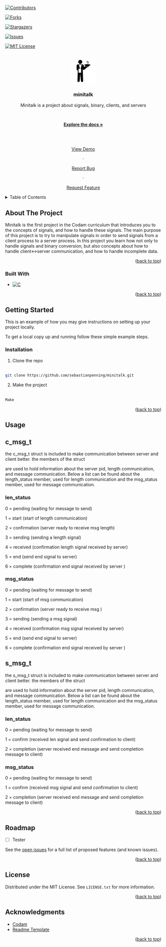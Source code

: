 <!-- Improved compatibility of back to top link: See: https://github.com/othneildrew/Best-README-Template/pull/73 -->

<a  name="readme-top"></a>

<!--

*** Thanks for checking out the Best-README-Template. If you have a suggestion

*** that would make this better, please fork the repo and create a pull request

*** or simply open an issue with the tag "enhancement".

*** Don't forget to give the project a star!

*** Thanks again! Now go create something AMAZING! :D

-->

  
  

<!-- PROJECT SHIELDS -->

<!--

*** I'm using markdown "reference style" links for readability.

*** Reference links are enclosed in brackets [ ] instead of parentheses ( ).

*** See the bottom of this document for the declaration of the reference variables

*** for contributors-url, forks-url, etc. This is an optional, concise syntax you may use.

*** https://www.markdownguide.org/basic-syntax/#reference-style-links

-->

[![Contributors][contributors-shield]][contributors-url]

[![Forks][forks-shield]][forks-url]

[![Stargazers][stars-shield]][stars-url]

[![Issues][issues-shield]][issues-url]

[![MIT License][license-shield]][license-url]


<!-- PROJECT LOGO -->

<br  />

<div  align="center">

<a  href="https://github.com/sebastianpenning/minitalk">

<img  src="images/logo.png"  alt="Logo"  width="80"  height="80">

</a>

  

<h3  align="center">minitalk</h3>

  

<p  align="center">

Minitalk is a project about signals, binary, clients, and servers

<br  />

<a  href="https://github.com/sebastianpenning/minitalk"><strong>Explore the docs »</strong></a>

<br  />

<br  />

<a  href="https://github.com/sebastianpenning/minitalk">View Demo</a>

·

<a  href="https://github.com/sebastianpenning/minitalk/issues">Report Bug</a>

·

<a  href="https://github.com/sebastianpenning/minitalk/issues">Request Feature</a>

</p>

</div>

  
  
  

<!-- TABLE OF CONTENTS -->

<details>

<summary>Table of Contents</summary>

<ol>

<li>

<a  href="#about-the-project">About The Project</a>

<ul>

<li><a  href="#built-with">Built With</a></li>

</ul>

</li>

<li>

<a  href="#getting-started">Getting Started</a>

<ul>

<li><a  href="#installation">Installation</a></li>

</ul>

</li>

<li><a  href="#usage">Usage</a></li>

<li><a  href="#roadmap">Roadmap</a></li>

<li><a  href="#license">License</a></li>

<li><a  href="#acknowledgments">Acknowledgments</a></li>

</ol>

</details>

  
  
  

<!-- ABOUT THE PROJECT -->

## About The Project

  
Minitalk is the first project in the Codam curriculum that introduces you to the concepts of signals, and how to handle these signals. The main purpose of this project is to try to manipulate signals in order to send signals from a client process to a server process. In this project you learn how not only to handle signals and binary conversion, but also concepts about how to handle client<->server communication, and how to handle incomplete data.


<p  align="right">(<a  href="#readme-top">back to top</a>)</p>

  
  
  

### Built With

  

* [![C][C]][C-url]

  

<p  align="right">(<a  href="#readme-top">back to top</a>)</p>

  
  
  

<!-- GETTING STARTED -->

## Getting Started

  

This is an example of how you may give instructions on setting up your project locally.

To get a local copy up and running follow these simple example steps.


  

### Installation

  

1. Clone the repo

```sh

git clone https://github.com/sebastianpenning/minitalk.git

```

2. Make the project

```sh

Make

```
  

<p  align="right">(<a  href="#readme-top">back to top</a>)</p>

  


<!-- USAGE EXAMPLES -->

## Usage

  


## c_msg_t

  

the c_msg_t struct is included to make communication between server and client better. the members of the struct

are used to hold information about the server pid, length communication, and message communication. Below a list can be found about the length_status member, used for length communication and the msg_status member, used for message communication.

  

### len_status

  

0 = pending (waiting for message to send)

1 = start (start of length communication)

2 = confirmation (server ready to receive msg length)

3 = sending (sending a length signal)

4 = received (confirmation length signal received by server)

5 = end (send end signal to server)

6 = complete (confirmation end signal received by server )

  

### msg_status

  

0 = pending (waiting for message to send)

1 = start (start of msg communication)

2 = confirmation (server ready to receive msg )

3 = sending (sending a msg signal)

4 = received (confirmation msg signal received by server)

5 = end (send end signal to server)

6 = complete (confirmation end signal received by server )

  

## s_msg_t

  

the s_msg_t struct is included to make communication between server and client better. the members of the struct

are used to hold information about the server pid, length communication, and message communication. Below a list can be found about the length_status member, used for length communication and the msg_status member, used for message communication.

  

### len_status

  

0 = pending (waiting for message to send)

1 = confirm (received len signal and send confirmation to client)

2 = completion (server received end message and send completion message to client)

  

### msg_status

  

0 = pending (waiting for message to send)

1 = confirm (received msg signal and send confirmation to client)

2 = completion (server received end message and send completion message to client)

  

<p  align="right">(<a  href="#readme-top">back to top</a>)</p>

  
  
  

<!-- ROADMAP -->

## Roadmap

  

- [ ] Tester


  

See the [open issues](https://github.com/sebastianpenning/minitalk/issues) for a full list of proposed features (and known issues).

  

<p  align="right">(<a  href="#readme-top">back to top</a>)</p>

  
  

<!-- LICENSE -->

## License

  

Distributed under the MIT License. See `LICENSE.txt` for more information.

 

  
  


  

<p  align="right">(<a  href="#readme-top">back to top</a>)</p>

  
  
  

<!-- ACKNOWLEDGMENTS -->

## Acknowledgments

  

* [Codam](https://www.codam.nl/about-codam) 
* [Readme Template](https://github.com/othneildrew/Best-README-Template/tree/master)

  

<p  align="right">(<a  href="#readme-top">back to top</a>)</p>

  
  
  

<!-- MARKDOWN LINKS & IMAGES -->

<!-- https://www.markdownguide.org/basic-syntax/#reference-style-links -->

[contributors-shield]: https://img.shields.io/github/contributors/sebastianpenning/minitalk.svg?style=for-the-badge

[contributors-url]: https://github.com/sebastianpenning/minitalk/graphs/contributors

[forks-shield]: https://img.shields.io/github/forks/sebastianpenning/minitalk.svg?style=for-the-badge

[forks-url]: https://github.com/sebastianpenning/minitalk/network/members

[stars-shield]: https://img.shields.io/github/stars/sebastianpenning/minitalk.svg?style=for-the-badge

[stars-url]: https://github.com/sebastianpenning/minitalk/stargazers

[issues-shield]: https://img.shields.io/github/issues/sebastianpenning/minitalk.svg?style=for-the-badge

[issues-url]: https://github.com/sebastianpenning/minitalk/issues

[license-shield]: https://img.shields.io/github/license/sebastianpenning/minitalk.svg?style=for-the-badge

[license-url]: https://github.com/sebastianpenning/minitalk/blob/main/LICENSE

[C]:https://img.shields.io/badge/-c-black?logo=c&style=social

[C-url]: https://www.learn-c.org/
  
  


